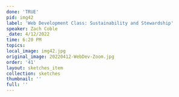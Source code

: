 ```yaml
---
done: 'TRUE'
pid: img42
label: 'Web Development Class: Sustainability and Stewardship'
speaker: Zach Coble
_date: 4/12/2022
time: 6:20 PM
topics:
local_image: img42.jpg
original_image: 20220412-WebDev-Zoom.jpg
order: '41'
layout: sketches_item
collection: sketches
thumbnail: ''
full: ''
---
```

